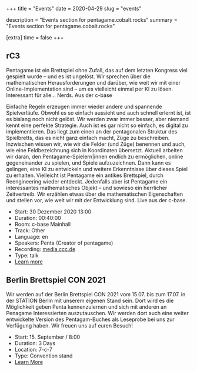 +++
title = "Events"
date = 2020-04-29
slug = "events"

description = "Events section for pentagame.cobalt.rocks"
summary = "Events section for pentagame.cobalt.rocks"

[extra]
time = false
+++

## rC3

Pentagame ist ein Brettspiel ohne Zufall, das auf dem letzten Kongress viel gespielt wurde – und es ist ungelöst. Wir sprechen über die mathematischen Herausforderungen und darüber, wie weit wir mit einer Online-Implementation sind – um es vielleicht einmal per KI zu lösen. Interessant für alle… Nerds. Aus der c-base

Einfache Regeln erzeugen immer wieder andere und spannende Spielverläufe. Obwohl es so einfach aussieht und auch schnell erlernt ist, ist es bislang noch nicht gelöst. Wir werden zwar immer besser, aber niemand kennt eine perfekte Strategie. Auch ist es gar nicht so einfach, es digital zu implementieren. Das liegt zum einen an der pentagonalen Struktur des Spielbretts, das es nicht ganz einfach macht, Züge zu beschreiben. Inzwischen wissen wir, wie wir die Felder (und Züge) benennen und auch, wie eine Feldbezeichnung sich in Koordinaten übersetzt. Aktuell arbeiten wir daran, den Pentagame-Spielern|innen endlich zu ermöglichen, online gegeneinander zu spielen, und Spiele aufzuzeichnen. Dann kann es gelingen, eine KI zu entwickeln und weitere Erkenntnisse über dieses Spiel zu erhalten. Vielleicht ist Pentagame ein antikes Brettspiel, durch Reengineering wieder entdeckt. Jedenfalls aber ist Pentagame ein interessantes mathematisches Objekt – und sowieso ein herrlicher Zeitvertreib. Wir erzählen etwas über die mathematischen Eigenschaften und stellen vor, wie weit wir mit der Entwicklung sind. Live aus der c-base.

-   Start: 30 Dezember 2020 13:00
-   Duration: 00:40:00
-   Room: c-base Mainhall
-   Track: Other
-   Language: en
-   Speakers: Penta (Creator of pentagame)
-   Recording: [media.ccc.de](https://media.ccc.de/v/rc3-channels-2020-66-pentagame)
-   Type: talk
-   [Learn more](https://rc3.world/rc3/public_fahrplan)

## Berlin Brettspiel CON 2021

Wir werden auf der Berlin Brettspiel CON 2021 vom 15.07. bis zum 17.07. in der STATION Berlin mit unserem eigenen Stand sein. Dort wird es die Möglichkeit geben Penta kennenzulernen und sich mit anderen an Penagame Interessierten auszutauschen. Wir werden dort auch eine weiter entwickelte Version des Pentagam-Buches als Leseprobe bei uns zur Verfügung haben. Wir freuen uns auf euren Besuch!

-   Start: 15. September / 8:00
-   Duration: 3 Days
-   Location: 7-c-7
-   Type: Convention stand
-   [Learn More](https://berlin-con.de/besucher/)
